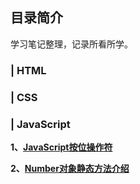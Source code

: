 ## 目录简介   
学习笔记整理，记录所看所学。   
### | HTML  

### | CSS  

### | JavaScript  
**1、[JavaScript按位操作符](https://github.com/btea/my-blog/issues/1)**   

**2、[Number对象静态方法介绍](https://github.com/btea/my-blog/issues/2)**
